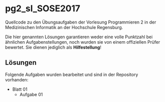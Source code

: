 # pg2_sl_SOSE2017

Quellcode zu den Übungsaufgaben der Vorlesung Programmieren 2 in der Medizinischen Informatik an der Hochschule Regensburg.

Die hier genannten Lösungen garantieren weder eine volle Punktzahl bei ähnlichen Aufgabenstellungen, noch wurden sie von einem offiziellen Prüfer bewertet. Sie dienen jediglich als **Hilfestellung**!

## Lösungen

Folgende Aufgaben wurden bearbeitet und sind in der Repository vorhanden:

+   Blatt 01
    - Aufgabe 01